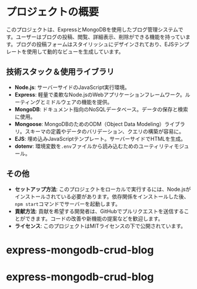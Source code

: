 # プロジェクトの概要

このプロジェクトは、ExpressとMongoDBを使用したブログ管理システムです。ユーザーはブログの投稿、閲覧、詳細表示、削除ができる機能を持っています。ブログの投稿フォームはスタイリッシュにデザインされており、EJSテンプレートを使用して動的なビューを生成しています。

## 技術スタック＆使用ライブラリ

- **Node.js**: サーバーサイドのJavaScript実行環境。
- **Express**: 軽量で柔軟なNode.jsのWebアプリケーションフレームワーク。ルーティングとミドルウェアの機能を提供。
- **MongoDB**: ドキュメント指向のNoSQLデータベース。データの保存と検索に使用。
- **Mongoose**: MongoDBのためのODM（Object Data Modeling）ライブラリ。スキーマの定義やデータのバリデーション、クエリの構築が容易に。
- **EJS**: 埋め込みJavaScriptテンプレート。サーバーサイドでHTMLを生成。
- **dotenv**: 環境変数を`.env`ファイルから読み込むためのユーティリティモジュール。

## その他

- **セットアップ方法**: このプロジェクトをローカルで実行するには、Node.jsがインストールされている必要があります。依存関係をインストールした後、`npm start`コマンドでサーバーを起動します。
- **貢献方法**: 貢献を希望する開発者は、GitHubでプルリクエストを送信することができます。コードの改善や新機能の提案などを歓迎します。
- **ライセンス**: このプロジェクトはMITライセンスの下で公開されています。

# express-mongodb-crud-blog
# express-mongodb-crud-blog
